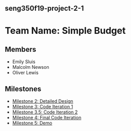 ## seng350f19-project-2-1
# Team Name: Simple Budget
## Members
* Emily Sluis
* Malcolm Newson
* Oliver Lewis

## Milestones
* [Milestone 2: Detailed Design](https://github.com/seng350/seng350f19-project-2-1/tree/master/docs/M2)
* [Milestone 3: Code Iteration 1](https://github.com/seng350/seng350f19-project-2-1/tree/master/docs/M3)
* [Milestone 3.5: Code Iteration 2](https://github.com/seng350/seng350f19-project-2-1/tree/master/docs/M3.5)
* [Milestone 4: Final Code Iteration](https://github.com/seng350/seng350f19-project-2-1/blob/master/docs/M4/README.md)
* [Milestone 5: Demo](https://github.com/seng350/seng350f19-project-2-1/blob/master/docs/M5/README.md)

